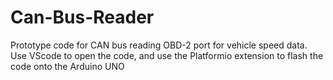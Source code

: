 # Can-Bus-Reader
Prototype code for CAN bus reading OBD-2 port for vehicle speed data.
Use VScode to open the code, and use the Platformio extension to flash the code onto the Arduino UNO
